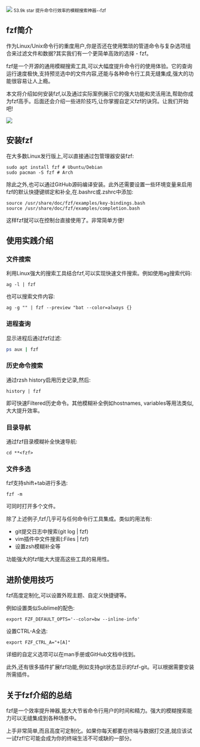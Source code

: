 <img src="/assets/image/230823-fzf-1.gif" style="max-width: 70%; height: auto;">
<small>53.9k star 提升命令行效率的模糊搜索神器--fzf</small>


## fzf简介

作为Linux/Unix命令行的重度用户,你是否还在使用繁琐的管道命令与复杂选项组合来过滤文件和数据?其实我们有一个更简单高效的选择 - fzf。

fzf是一个开源的通用模糊搜索工具,可以大幅度提升命令行的使用体验。它的查询运行速度极快,支持预览选中的文件内容,还能与各种命令行工具无缝集成,强大的功能很容易让人上瘾。

本文将介绍如何安装fzf,以及通过实际案例展示它的强大功能和灵活用法,帮助你成为fzf高手。后面还会介绍一些进阶技巧,让你掌握自定义fzf的诀窍。让我们开始吧!

![](/assets/image/230823-fzf-1.gif)


## 安装fzf

在大多数Linux发行版上,可以直接通过包管理器安装fzf:

```
sudo apt install fzf # Ubuntu/Debian
sudo pacman -S fzf # Arch
```

除此之外,也可以通过GitHub源码编译安装。此外还需要设置一些环境变量来启用fzf的默认快捷键绑定和补全,在.bashrc或.zshrc中添加:

```
source /usr/share/doc/fzf/examples/key-bindings.bash 
source /usr/share/doc/fzf/examples/completion.bash
```

这样fzf就可以在控制台直接使用了。非常简单方便!


## 使用实践介绍

### 文件搜索

利用Linux强大的搜索工具结合fzf,可以实现快速文件搜索。例如使用ag搜索代码:

```
ag -l | fzf
```

也可以搜索文件内容:

```
ag -g "" | fzf --preview "bat --color=always {}
```

### 进程查询

显示进程后通过fzf过滤:

```bash
ps aux | fzf
```

###  历史命令搜索 

通过rzsh history启用历史记录,然后:

```
history | fzf
```

即可快速Filtered历史命令。其他模糊补全例如hostnames, variables等用法类似,大大提升效率。

### 目录导航

通过fzf目录模糊补全快速导航:

```
cd **<fzf>
```

### 文件多选

fzf支持shift+tab进行多选:

```
fzf -m
```

可同时打开多个文件。



除了上述例子,fzf几乎可与任何命令行工具集成。类似的用法有:

- git提交日志中搜索(git log | fzf)
- vim插件中文件搜索(:Files | fzf)
- 设置zsh模糊补全等

功能强大的fzf能大大提高这些工具的易用性。

## 进阶使用技巧

fzf高度定制化,可以设置外观主题、自定义快捷键等。

例如设置类似Sublime的配色:

```
export FZF_DEFAULT_OPTS='--color=bw --inline-info'
```

设置CTRL-A全选:

```
export FZF_CTRL_A="+[A]"
```

详细的自定义选项可以在man手册或GitHub文档中找到。

此外,还有很多插件扩展fzf功能,例如支持git状态显示的fzf-git。可以根据需要安装所需插件。

## 关于fzf介绍的总结

fzf是一个效率提升神器,能大大节省命令行用户的时间和精力。强大的模糊搜索能力可以无缝集成到各种场景中。

上手非常简单,而且高度可定制化。如果你每天都要在终端与数据打交道,就应该试一试fzf!它可能会成为你的终端生活不可或缺的一部分。